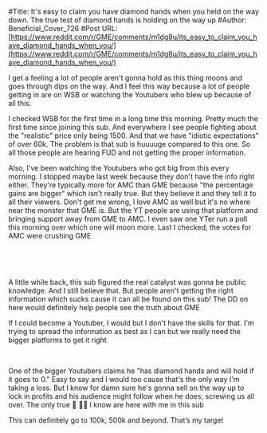 #Title: It's easy to claim you have diamond hands when you held on the way down. The true test of diamond hands is holding on the way up
#Author: Beneficial_Cover_726
#Post URL: [https://www.reddit.com/r/GME/comments/m1dg8u/its_easy_to_claim_you_have_diamond_hands_when_you/](https://www.reddit.com/r/GME/comments/m1dg8u/its_easy_to_claim_you_have_diamond_hands_when_you/)


I get a feeling a lot of people aren't gonna hold as this thing moons and goes through dips on the way. And I feel this way because a lot of people getting in are on WSB or watching the Youtubers who blew up because of all this.

I checked WSB for the first time in a long time this morning. Pretty much the first time since joining this sub. And everywhere I see people fighting about the "realistic" price only being 1500. And that we have "idiotic expectations" of over 60k. The problem is that sub is huuuuge compared to this one. So all those people are hearing FUD and not getting the proper information.

Also, I've been watching the Youtubers who got big from this every morning. I stopped maybe last week because they don't have the info right either. They're typically more for AMC than GME because "the percentage gains are bigger" which isn't really true. But they believe it and they tell it to all their viewers. Don't get me wrong, I love AMC as well but it's no where near the monster that GME is. But the YT people are using that platform and bringing support away from GME to AMC. I even saw one YTer run a poll this morning over which one will moon more. Last I checked, the votes for AMC were crushing GME

&#x200B;

&#x200B;

A little while back, this sub figured the real catalyst was gonna be public knowledge. And I still believe that. But people aren't getting the right information which sucks cause it can all be found on this sub! The DD on here would definitely help people see the truth about GME

If I could become a Youtuber, I would but I don't have the skills for that. I'm trying to spread the information as best as I can but we really need the bigger platforms to get it right

&#x200B;

One of the bigger Youtubers claims he "has diamond hands and will hold if it goes to 0." Easy to say and I would too cause that's the only way I'm taking a loss. But I know for damn sure he's gonna sell on the way up to lock in profits and his audience might follow when he does; screwing us all over. The only true 💎 🙌🏼 I know are here with me in this sub

This can definitely go to 100k, 500k and beyond. That’s my target